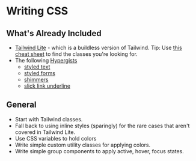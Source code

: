 
# Writing CSS 

## What's Already Included

- [Tailwind Lite](https://tailwind-lite.com/) - which is a buildless version of Tailwind. Tip: Use [this cheat sheet](https://nerdcave.com/tailwind-cheat-sheet) to find the classes you're looking for.
- The following [Hypergists](https://hypergist.io/)
  - [styled text](http://hypergist.io/tony/loyal-duke?collection=bundle)
  - [styled forms](https://hypergist.io/tony/lean-soil?collection=bundle)
  - [shimmers](https://hypergist.io/tony/shimmers?collection=bundle)
  - [slick link underline](http://hypergist.io/tony/vast-drama?collection=bundle)

## General 

- Start with Tailwind classes. 
- Fall back to using inline styles (sparingly) for the rare cases that aren't covered in Tailwind Lite.
- Use CSS variables to hold colors
- Write simple custom utility classes for applying colors.
- Write simple group components to apply active, hover, focus states.
